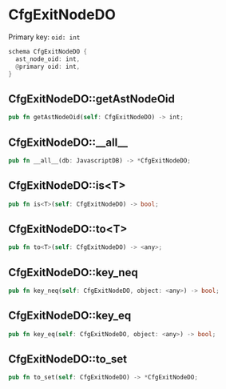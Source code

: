 # CfgExitNodeDO

Primary key: `oid: int`

```rust
schema CfgExitNodeDO {
  ast_node_oid: int,
  @primary oid: int,
}
```
## CfgExitNodeDO::getAstNodeOid

```rust
pub fn getAstNodeOid(self: CfgExitNodeDO) -> int;
```
## CfgExitNodeDO::\_\_all\_\_

```rust
pub fn __all__(db: JavascriptDB) -> *CfgExitNodeDO;
```
## CfgExitNodeDO::is\<T\>

```rust
pub fn is<T>(self: CfgExitNodeDO) -> bool;
```
## CfgExitNodeDO::to\<T\>

```rust
pub fn to<T>(self: CfgExitNodeDO) -> <any>;
```
## CfgExitNodeDO::key\_neq

```rust
pub fn key_neq(self: CfgExitNodeDO, object: <any>) -> bool;
```
## CfgExitNodeDO::key\_eq

```rust
pub fn key_eq(self: CfgExitNodeDO, object: <any>) -> bool;
```
## CfgExitNodeDO::to\_set

```rust
pub fn to_set(self: CfgExitNodeDO) -> *CfgExitNodeDO;
```
